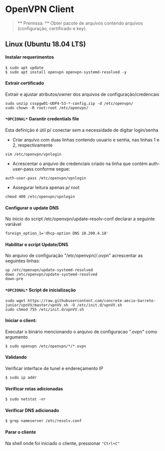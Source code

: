 # OpenVPN Client

> ** Premissa: ** Obter pacote de arquivos contendo arquivos (configuração, certificado e key).

## Linux  (Ubuntu 18.04 LTS)

#### Instalar requerimentos
```
$ sudo apt update
$ sudo apt install openvpn openvpn-systemd-resolved -y
```

#### Extrair certificado
Extrair e ajustar atributos/owner dos arquivos de configuração/credencais
```
sudo unzip csspgw01-UDP4-53-*-config.zip -d /etc/openvpn/
sudo chown -R root:root /etc/openvpn/ 

```

#### `*OPCIONAL*` Garantir credentials file 
Esta definição é útil p/ conectar sem a necessidade de digitar login/senha

* Criar arquivo com duas linhas contendo usuario e senha, nas linhas 1 e 2, respectivamente
```
vim /etc/openvpn/vpnlogin
```

* Acrescentar o arquivo de credenciais criado na linha que contém auth-user-pass conforme segue:
```
auth-user-pass /etc/openvpn/vpnlogin
```

* Assegurar leitura apenas p/ root
```
chmod 400 /etc/openvpn/vpnlogin
```

#### Configurar o update DNS
No inicio do script /etc/openvpn/update-resolv-conf declarar a seguinte variável
```
foreign_option_1='dhcp-option DNS 10.200.4.18'
```

#### Habilitar o script Update/DNS
No arquivo de configuração "/etc/openvpn/*/*.ovpn" acrescentar as seguintes linhas:
```
up /etc/openvpn/update-systemd-resolved
down /etc/openvpn/update-systemd-resolved
down-pre
```

#### `*OPCIONAL*` Script de inicialização
```
sudo wget https://raw.githubusercontent.com/concrete-aecio-barreto-junior/vpnVV/master/vpnVV.sh -O /etc/init.d/vpnVV.sh
sudo chmod 755 /etc/init.d/vpnVV.sh
```

#### Iniciar o client:
Executar o binário mencionando o arquivo de configuracao ".ovpn" como argumento
```
$ sudo openvpn /etc/openvpn/*/*.ovpn
```

#### Validando
Verificar interface de tunel e endereçamento IP

```
$ sudo ip addr
```

#### Verificar rotas adicionadas
```
$ sudo netstat -nr 
```

#### Verificar DNS adicionado
```
$ grep nameserver /etc/resolv.conf
```

#### Parar o cliente
Na shell onde foi iniciado o cliente, pressionar `"Ctrl+C"`